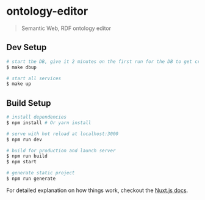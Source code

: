 # ontology-editor

> Semantic Web, RDF ontology editor

## Dev Setup

```bash
# start the DB, give it 2 minutes on the first run for the DB to get created and initialized
$ make dbup

# start all services
$ make up
```

## Build Setup

```bash
# install dependencies
$ npm install # Or yarn install

# serve with hot reload at localhost:3000
$ npm run dev

# build for production and launch server
$ npm run build
$ npm start

# generate static project
$ npm run generate
```

For detailed explanation on how things work, checkout the [Nuxt.js docs](https://github.com/nuxt/nuxt.js).
